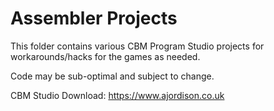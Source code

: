 # Assembler Projects

This folder contains various CBM Program Studio projects for workarounds/hacks for the games as needed.

Code may be sub-optimal and subject to change.

CBM Studio Download: https://www.ajordison.co.uk
